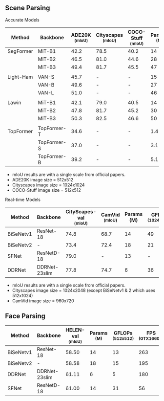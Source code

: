 ## Scene Parsing

Accurate Models

Method | Backbone | ADE20K <br><sup>(mIoU) | Cityscapes <br><sup>(mIoU) | COCO-Stuff <br><sup>(mIoU) |Params <br><sup>(M) | GFLOPs <br><sup>(512x512) | GFLOPs <br><sup>(1024x1024) | Weights
--- | --- | --- | --- | --- | --- | --- | --- | ---
SegFormer | MiT-B1 | 42.2 | 78.5 | 40.2 | 14 | 16 | 244 | [ade][segformerb1]
|| MiT-B2 | 46.5 | 81.0 | 44.6 | 28 | 62 | 717 | [ade][segformerb2] 
|| MiT-B3 | 49.4 | 81.7 | 45.5 | 47 | 79 | 963 | [ade][segformerb3]
||
Light-Ham | VAN-S | 45.7 | - | - | 15 | 21 | - | -
|| VAN-B | 49.6 | - | - | 27 | 34 | - | -
|| VAN-L | 51.0 | - | - | 46 | 55 | - | -
||
Lawin | MiT-B1 | 42.1 | 79.0 | 40.5 | 14 | 13 | 218 | -
|| MiT-B2 | 47.8 | 81.7 | 45.2 | 30 | 45 | 563 | -
|| MiT-B3 | 50.3 | 82.5 | 46.6 | 50 | 62 | 809 | -
||
TopFormer | TopFormer-T | 34.6 | - | - | 1.4 | 0.6 | - | -
|| TopFormer-S | 37.0 | - | - | 3.1 | 1.2 | - | -
|| TopFormer-B | 39.2 | - | - | 5.1 | 1.8 | - | -

* mIoU results are with a single scale from official papers.
* ADE20K image size = 512x512
* Cityscapes image size = 1024x1024
* COCO-Stuff image size = 512x512

Real-time Models

Method | Backbone | CityScapes-val <br><sup>(mIoU) | CamVid <br><sup>(mIoU) | Params (M) | GFLOPs <br><sup>(1024x2048) | Weights
--- | --- | --- | --- | --- | --- | --- 
BiSeNetv1 | ResNet-18 | 74.8 | 68.7 | 14 | 49 | -
BiSeNetv2 | - | 73.4 | 72.4 | 18 | 21 | -
SFNet | ResNetD-18 | 79.0 | - | 13 | - | -
DDRNet | DDRNet-23slim | 77.8 | 74.7 | 6 | 36 | [city][ddrnet]

* mIoU results are with a single scale from official papers.
* Cityscapes image size = 1024x2048 (except BiSeNetv1 & 2 which uses 512x1024)
* CamVid image size = 960x720


## Face Parsing

Method | Backbone | HELEN-val <br><sup>(mIoU) | Params <br><sup>(M) | GFLOPs <br><sup>(512x512) | FPS <br><sup>(GTX1660ti) | Weights
--- | --- | --- | --- | --- | --- | --- 
BiSeNetv1 | ResNet-18 | 58.50 | 14 | 13 | 263 | [HELEN](https://drive.google.com/file/d/1HMC6OiFPc-aYwhlHlPYoXa-VCR3r2WPQ/view?usp=sharing)
BiSeNetv2 | - | 58.58 | 18 | 15 | 195 | [HELEN](https://drive.google.com/file/d/1cf-W_2m-vfxMRZ0mFQjEwhOglURpH7m6/view?usp=sharing)
DDRNet | DDRNet-23slim | 61.11 | 6 | 5 | 180 | [HELEN](https://drive.google.com/file/d/1SdOgVvgYrp8UFztHWN6dHH0MhP8zqnyh/view?usp=sharing)
SFNet | ResNetD-18 | 61.00 | 14 | 31 | 56 | [HELEN](https://drive.google.com/file/d/13w42DgI4PJ05bkWY9XCK_skSGMsmXroj/view?usp=sharing)


[ddrnet]: https://drive.google.com/file/d/1VdE3OkrIlIzLRPuT-2So-Xq_5gPaxm0t/view?usp=sharing
[segformerb3]: https://drive.google.com/file/d/1-OmW3xRD3WAbJTzktPC-VMOF5WMsN8XT/view?usp=sharing
[segformerb2]: https://drive.google.com/file/d/1AcgEK5aWMJzpe8tsfauqhragR0nBHyPh/view?usp=sharing
[segformerb1]: https://drive.google.com/file/d/18PN_P3ajcJi_5Q2v8b4BP9O4VdNCpt6m/view?usp=sharing
[topformert]: https://drive.google.com/file/d/1OnS3_PwjJuNMWCKisreNxw_Lma8uR8bV/view?usp=sharing
[topformers]: https://drive.google.com/file/d/19041fMb4HuDyNhIYdW1r5612FyzpexP0/view?usp=sharing
[topformerb]: https://drive.google.com/file/d/1m7CxYKWAyJzl5W3cj1vwsW4DfqAb_rqz/view?usp=sharing